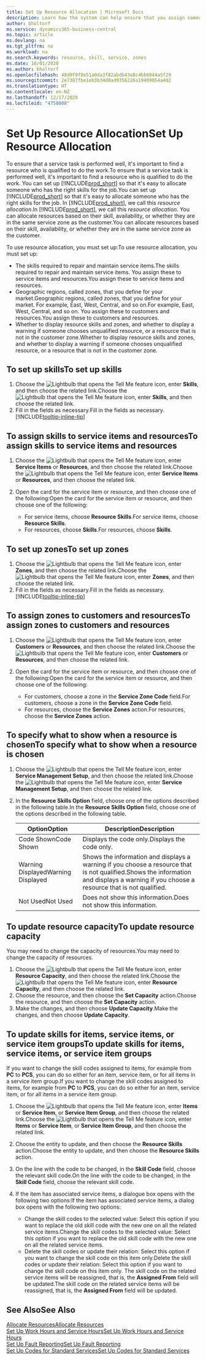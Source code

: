 ```yaml
---
title: Set Up Resource Allocation | Microsoft Docs
description: Learn how the system can help ensure that you assign someone who has the skills required to provide a service.
author: bholtorf
ms.service: dynamics365-business-central
ms.topic: article
ms.devlang: na
ms.tgt_pltfrm: na
ms.workload: na
ms.search.keywords: resource, skill, service, zones
ms.date: 10/01/2020
ms.author: bholtorf
ms.openlocfilehash: 48d0f9f9e51a0da3f82abdb43e8c4bb6044a5f29
ms.sourcegitcommit: 2e7307fbe1eb3b34d0ad9356226a19409054a402
ms.translationtype: HT
ms.contentlocale: en-NZ
ms.lasthandoff: 12/17/2020
ms.locfileid: "4758008"
---
```

# <a name="set-up-resource-allocation"></a><span data-ttu-id="d9a46-103">Set Up Resource Allocation</span><span class="sxs-lookup"><span data-stu-id="d9a46-103">Set Up Resource Allocation</span></span>
<span data-ttu-id="d9a46-104">To ensure that a service task is performed well, it's important to find a resource who is qualified to do the work.</span><span class="sxs-lookup"><span data-stu-id="d9a46-104">To ensure that a service task is performed well, it's important to find a resource who is qualified to do the work.</span></span> <span data-ttu-id="d9a46-105">You can set up [!INCLUDE[prod_short](includes/prod_short.md)] so that it's easy to allocate someone who has the right skills for the job.</span><span class="sxs-lookup"><span data-stu-id="d9a46-105">You can set up [!INCLUDE[prod_short](includes/prod_short.md)] so that it's easy to allocate someone who has the right skills for the job.</span></span> <span data-ttu-id="d9a46-106">In [!INCLUDE[prod_short](includes/prod_short.md)], we call this _resource allocation_.</span><span class="sxs-lookup"><span data-stu-id="d9a46-106">In [!INCLUDE[prod_short](includes/prod_short.md)], we call this _resource allocation_.</span></span> <span data-ttu-id="d9a46-107">You can allocate resources based on their skill, availability, or whether they are in the same service zone as the customer.</span><span class="sxs-lookup"><span data-stu-id="d9a46-107">You can allocate resources based on their skill, availability, or whether they are in the same service zone as the customer.</span></span> 

<span data-ttu-id="d9a46-108">To use resource allocation, you must set up:</span><span class="sxs-lookup"><span data-stu-id="d9a46-108">To use resource allocation, you must set up:</span></span>  
  
* <span data-ttu-id="d9a46-109">The skills required to repair and maintain service items.</span><span class="sxs-lookup"><span data-stu-id="d9a46-109">The skills required to repair and maintain service items.</span></span> <span data-ttu-id="d9a46-110">You assign these to service items and resources.</span><span class="sxs-lookup"><span data-stu-id="d9a46-110">You assign these to service items and resources.</span></span>  
* <span data-ttu-id="d9a46-111">Geographic regions, called zones, that you define for your market.</span><span class="sxs-lookup"><span data-stu-id="d9a46-111">Geographic regions, called zones, that you define for your market.</span></span> <span data-ttu-id="d9a46-112">For example, East, West, Central, and so on.</span><span class="sxs-lookup"><span data-stu-id="d9a46-112">For example, East, West, Central, and so on.</span></span> <span data-ttu-id="d9a46-113">You assign these to customers and resources.</span><span class="sxs-lookup"><span data-stu-id="d9a46-113">You assign these to customers and resources.</span></span>  
* <span data-ttu-id="d9a46-114">Whether to display resource skills and zones, and whether to display a warning if someone chooses unqualified resource, or a resource that is not in the customer zone.</span><span class="sxs-lookup"><span data-stu-id="d9a46-114">Whether to display resource skills and zones, and whether to display a warning if someone chooses unqualified resource, or a resource that is not in the customer zone.</span></span>  

## <a name="to-set-up-skills"></a><span data-ttu-id="d9a46-115">To set up skills</span><span class="sxs-lookup"><span data-stu-id="d9a46-115">To set up skills</span></span>
1. <span data-ttu-id="d9a46-116">Choose the ![Lightbulb that opens the Tell Me feature](media/ui-search/search_small.png "Tell me what you want to do") icon, enter **Skills**, and then choose the related link.</span><span class="sxs-lookup"><span data-stu-id="d9a46-116">Choose the ![Lightbulb that opens the Tell Me feature](media/ui-search/search_small.png "Tell me what you want to do") icon, enter **Skills**, and then choose the related link.</span></span>  
2. <span data-ttu-id="d9a46-117">Fill in the fields as necessary.</span><span class="sxs-lookup"><span data-stu-id="d9a46-117">Fill in the fields as necessary.</span></span> [!INCLUDE[tooltip-inline-tip](includes/tooltip-inline-tip_md.md)]  

## <a name="to-assign-skills-to-service-items-and-resources"></a><span data-ttu-id="d9a46-118">To assign skills to service items and resources</span><span class="sxs-lookup"><span data-stu-id="d9a46-118">To assign skills to service items and resources</span></span>
1. <span data-ttu-id="d9a46-119">Choose the ![Lightbulb that opens the Tell Me feature](media/ui-search/search_small.png "Tell me what you want to do") icon, enter **Service Items** or **Resources**, and then choose the related link.</span><span class="sxs-lookup"><span data-stu-id="d9a46-119">Choose the ![Lightbulb that opens the Tell Me feature](media/ui-search/search_small.png "Tell me what you want to do") icon, enter **Service Items** or **Resources**, and then choose the related link.</span></span>  
2. <span data-ttu-id="d9a46-120">Open the card for the service item or resource, and then choose one of the following:</span><span class="sxs-lookup"><span data-stu-id="d9a46-120">Open the card for the service item or resource, and then choose one of the following:</span></span>  
  
    * <span data-ttu-id="d9a46-121">For service items, choose **Resource Skills**.</span><span class="sxs-lookup"><span data-stu-id="d9a46-121">For service items, choose **Resource Skills**.</span></span>  
    * <span data-ttu-id="d9a46-122">For resources, choose **Skills**.</span><span class="sxs-lookup"><span data-stu-id="d9a46-122">For resources, choose **Skills**.</span></span>  

## <a name="to-set-up-zones"></a><span data-ttu-id="d9a46-123">To set up zones</span><span class="sxs-lookup"><span data-stu-id="d9a46-123">To set up zones</span></span>
1. <span data-ttu-id="d9a46-124">Choose the ![Lightbulb that opens the Tell Me feature](media/ui-search/search_small.png "Tell me what you want to do") icon, enter **Zones**, and then choose the related link.</span><span class="sxs-lookup"><span data-stu-id="d9a46-124">Choose the ![Lightbulb that opens the Tell Me feature](media/ui-search/search_small.png "Tell me what you want to do") icon, enter **Zones**, and then choose the related link.</span></span>  
2. <span data-ttu-id="d9a46-125">Fill in the fields as necessary.</span><span class="sxs-lookup"><span data-stu-id="d9a46-125">Fill in the fields as necessary.</span></span> [!INCLUDE[tooltip-inline-tip](includes/tooltip-inline-tip_md.md)]  

## <a name="to-assign-zones-to-customers-and-resources"></a><span data-ttu-id="d9a46-126">To assign zones to customers and resources</span><span class="sxs-lookup"><span data-stu-id="d9a46-126">To assign zones to customers and resources</span></span> 
1. <span data-ttu-id="d9a46-127">Choose the ![Lightbulb that opens the Tell Me feature](media/ui-search/search_small.png "Tell me what you want to do") icon, enter **Customers** or **Resources**, and then choose the related link.</span><span class="sxs-lookup"><span data-stu-id="d9a46-127">Choose the ![Lightbulb that opens the Tell Me feature](media/ui-search/search_small.png "Tell me what you want to do") icon, enter **Customers** or **Resources**, and then choose the related link.</span></span>  
2. <span data-ttu-id="d9a46-128">Open the card for the service item or resource, and then choose one of the following:</span><span class="sxs-lookup"><span data-stu-id="d9a46-128">Open the card for the service item or resource, and then choose one of the following:</span></span>  
  
    * <span data-ttu-id="d9a46-129">For customers, choose a zone in the **Service Zone Code** field.</span><span class="sxs-lookup"><span data-stu-id="d9a46-129">For customers, choose a zone in the **Service Zone Code** field.</span></span>  
    * <span data-ttu-id="d9a46-130">For resources, choose the **Service Zones** action.</span><span class="sxs-lookup"><span data-stu-id="d9a46-130">For resources, choose the **Service Zones** action.</span></span>  

## <a name="to-specify-what-to-show-when-a-resource-is-chosen"></a><span data-ttu-id="d9a46-131">To specify what to show when a resource is chosen</span><span class="sxs-lookup"><span data-stu-id="d9a46-131">To specify what to show when a resource is chosen</span></span>
1. <span data-ttu-id="d9a46-132">Choose the ![Lightbulb that opens the Tell Me feature](media/ui-search/search_small.png "Tell me what you want to do") icon, enter **Service Management Setup**, and then choose the related link.</span><span class="sxs-lookup"><span data-stu-id="d9a46-132">Choose the ![Lightbulb that opens the Tell Me feature](media/ui-search/search_small.png "Tell me what you want to do") icon, enter **Service Management Setup**, and then choose the related link.</span></span> 
2. <span data-ttu-id="d9a46-133">In the **Resource Skills Option** field, choose one of the options described in the following table.</span><span class="sxs-lookup"><span data-stu-id="d9a46-133">In the **Resource Skills Option** field, choose one of the options described in the following table.</span></span>  
  
    |<span data-ttu-id="d9a46-134">**Option**</span><span class="sxs-lookup"><span data-stu-id="d9a46-134">**Option**</span></span>|<span data-ttu-id="d9a46-135">**Description**</span><span class="sxs-lookup"><span data-stu-id="d9a46-135">**Description**</span></span>|  
    |------------|-------------|  
    |<span data-ttu-id="d9a46-136">Code Shown</span><span class="sxs-lookup"><span data-stu-id="d9a46-136">Code Shown</span></span> | <span data-ttu-id="d9a46-137">Displays the code only.</span><span class="sxs-lookup"><span data-stu-id="d9a46-137">Displays the code only.</span></span>|  
    |<span data-ttu-id="d9a46-138">Warning Displayed</span><span class="sxs-lookup"><span data-stu-id="d9a46-138">Warning Displayed</span></span> | <span data-ttu-id="d9a46-139">Shows the information and displays a warning if you choose a resource that is not qualified.</span><span class="sxs-lookup"><span data-stu-id="d9a46-139">Shows the information and displays a warning if you choose a resource that is not qualified.</span></span>|  
    |<span data-ttu-id="d9a46-140">Not Used</span><span class="sxs-lookup"><span data-stu-id="d9a46-140">Not Used</span></span> | <span data-ttu-id="d9a46-141">Does not show this information.</span><span class="sxs-lookup"><span data-stu-id="d9a46-141">Does not show this information.</span></span>|  

## <a name="to-update-resource-capacity"></a><span data-ttu-id="d9a46-142">To update resource capacity</span><span class="sxs-lookup"><span data-stu-id="d9a46-142">To update resource capacity</span></span>  
<span data-ttu-id="d9a46-143">You may need to change the capacity of resources.</span><span class="sxs-lookup"><span data-stu-id="d9a46-143">You may need to change the capacity of resources.</span></span>  
  
1. <span data-ttu-id="d9a46-144">Choose the ![Lightbulb that opens the Tell Me feature](media/ui-search/search_small.png "Tell me what you want to do") icon, enter **Resource Capacity**, and then choose the related link.</span><span class="sxs-lookup"><span data-stu-id="d9a46-144">Choose the ![Lightbulb that opens the Tell Me feature](media/ui-search/search_small.png "Tell me what you want to do") icon, enter **Resource Capacity**, and then choose the related link.</span></span>  
2. <span data-ttu-id="d9a46-145">Choose the resource, and then choose the **Set Capacity** action.</span><span class="sxs-lookup"><span data-stu-id="d9a46-145">Choose the resource, and then choose the **Set Capacity** action.</span></span>  
3. <span data-ttu-id="d9a46-146">Make the changes, and then choose **Update Capacity**.</span><span class="sxs-lookup"><span data-stu-id="d9a46-146">Make the changes, and then choose **Update Capacity**.</span></span>  

## <a name="to-update-skills-for-items-service-items-or-service-item-groups"></a><span data-ttu-id="d9a46-147">To update skills for items, service items, or service item groups</span><span class="sxs-lookup"><span data-stu-id="d9a46-147">To update skills for items, service items, or service item groups</span></span>
<span data-ttu-id="d9a46-148">If you want to change the skill codes assigned to items, for example from **PC** to **PCS**, you can do so either for an item, service item, or for all items in a service item group.</span><span class="sxs-lookup"><span data-stu-id="d9a46-148">If you want to change the skill codes assigned to items, for example from **PC** to **PCS**, you can do so either for an item, service item, or for all items in a service item group.</span></span>  
  
1. <span data-ttu-id="d9a46-149">Choose the ![Lightbulb that opens the Tell Me feature](media/ui-search/search_small.png "Tell me what you want to do") icon, enter **Items** or **Service Item**, or **Service Item Group**, and then choose the related link.</span><span class="sxs-lookup"><span data-stu-id="d9a46-149">Choose the ![Lightbulb that opens the Tell Me feature](media/ui-search/search_small.png "Tell me what you want to do") icon, enter **Items** or **Service Item**, or **Service Item Group**, and then choose the related link.</span></span>  
2. <span data-ttu-id="d9a46-150">Choose the entity to update, and then choose the **Resource Skills** action.</span><span class="sxs-lookup"><span data-stu-id="d9a46-150">Choose the entity to update, and then choose the **Resource Skills** action.</span></span>  
3. <span data-ttu-id="d9a46-151">On the line with the code to be changed, in the **Skill Code** field, choose the relevant skill code.</span><span class="sxs-lookup"><span data-stu-id="d9a46-151">On the line with the code to be changed, in the **Skill Code** field, choose the relevant skill code.</span></span>  
4.  <span data-ttu-id="d9a46-152">If the item has associated service items, a dialogue box opens with the following two options:</span><span class="sxs-lookup"><span data-stu-id="d9a46-152">If the item has associated service items, a dialog box opens with the following two options:</span></span>  
  
    * <span data-ttu-id="d9a46-153">Change the skill codes to the selected value: Select this option if you want to replace the old skill code with the new one on all the related service items.</span><span class="sxs-lookup"><span data-stu-id="d9a46-153">Change the skill codes to the selected value: Select this option if you want to replace the old skill code with the new one on all the related service items.</span></span>  
    * <span data-ttu-id="d9a46-154">Delete the skill codes or update their relation: Select this option if you want to change the skill code on this item only.</span><span class="sxs-lookup"><span data-stu-id="d9a46-154">Delete the skill codes or update their relation: Select this option if you want to change the skill code on this item only.</span></span> <span data-ttu-id="d9a46-155">The skill code on the related service items will be reassigned, that is, the **Assigned From** field will be updated.</span><span class="sxs-lookup"><span data-stu-id="d9a46-155">The skill code on the related service items will be reassigned, that is, the **Assigned From** field will be updated.</span></span>  
  
## <a name="see-also"></a><span data-ttu-id="d9a46-156">See Also</span><span class="sxs-lookup"><span data-stu-id="d9a46-156">See Also</span></span>
[<span data-ttu-id="d9a46-157">Allocate Resources</span><span class="sxs-lookup"><span data-stu-id="d9a46-157">Allocate Resources</span></span>](service-how-to-allocate-resources.md)  
[<span data-ttu-id="d9a46-158">Set Up Work Hours and Service Hours</span><span class="sxs-lookup"><span data-stu-id="d9a46-158">Set Up Work Hours and Service Hours</span></span>](service-how-setup-work-service-hours.md)  
[<span data-ttu-id="d9a46-159">Set Up Fault Reporting</span><span class="sxs-lookup"><span data-stu-id="d9a46-159">Set Up Fault Reporting</span></span>](service-how-setup-fault-reporting.md)  
[<span data-ttu-id="d9a46-160">Set Up Codes for Standard Services</span><span class="sxs-lookup"><span data-stu-id="d9a46-160">Set Up Codes for Standard Services</span></span>](service-how-setup-service-coding.md)  
 

